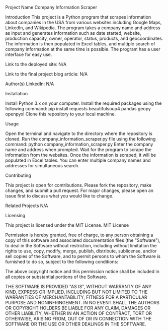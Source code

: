 Project Name
Company Information Scraper

Introduction
This project is a Python program that scrapes information about companies in the USA from various websites including Google Maps, LinkedIn, and Wikipedia. The program takes a company name and address as input and generates information such as date started, website, production capacity, owner, operator, status, products, and geocoordinates. The information is then populated in Excel tables, and multiple search of company information at the same time is possible. The program has a user interface for easy use.

Link to the deployed site: N/A

Link to the final project blog article: N/A

Author(s) LinkedIn: N/A

Installation


Install Python 3.x on your computer.
Install the required packages using the following command:
pip install requests beautifulsoup4 pandas geopy openpyxl
Clone this repository to your local machine.


Usage


Open the terminal and navigate to the directory where the repository is cloned.
Run the company_information_scraper.py file using the following command:
python company_information_scraper.py
Enter the company name and address when prompted.
Wait for the program to scrape the information from the websites.
Once the information is scraped, it will be populated in Excel tables.
You can enter multiple company names and addresses for simultaneous search.


Contributing


This project is open for contributions. Please fork the repository, make changes, and submit a pull request. For major changes, please open an issue first to discuss what you would like to change.

Related Projects
N/A

Licensing


This project is licensed under the MIT License. 
MIT License


Permission is hereby granted, free of charge, to any person obtaining a copy
of this software and associated documentation files (the "Software"), to deal
in the Software without restriction, including without limitation the rights
to use, copy, modify, merge, publish, distribute, sublicense, and/or sell
copies of the Software, and to permit persons to whom the Software is
furnished to do so, subject to the following conditions:

The above copyright notice and this permission notice shall be included in all
copies or substantial portions of the Software.

THE SOFTWARE IS PROVIDED "AS IS", WITHOUT WARRANTY OF ANY KIND, EXPRESS OR
IMPLIED, INCLUDING BUT NOT LIMITED TO THE WARRANTIES OF MERCHANTABILITY,
FITNESS FOR A PARTICULAR PURPOSE AND NONINFRINGEMENT. IN NO EVENT SHALL THE
AUTHORS OR COPYRIGHT HOLDERS BE LIABLE FOR ANY CLAIM, DAMAGES OR OTHER
LIABILITY, WHETHER IN AN ACTION OF CONTRACT, TORT OR OTHERWISE, ARISING FROM,
OUT OF OR IN CONNECTION WITH THE SOFTWARE OR THE USE OR OTHER DEALINGS IN THE
SOFTWARE.
